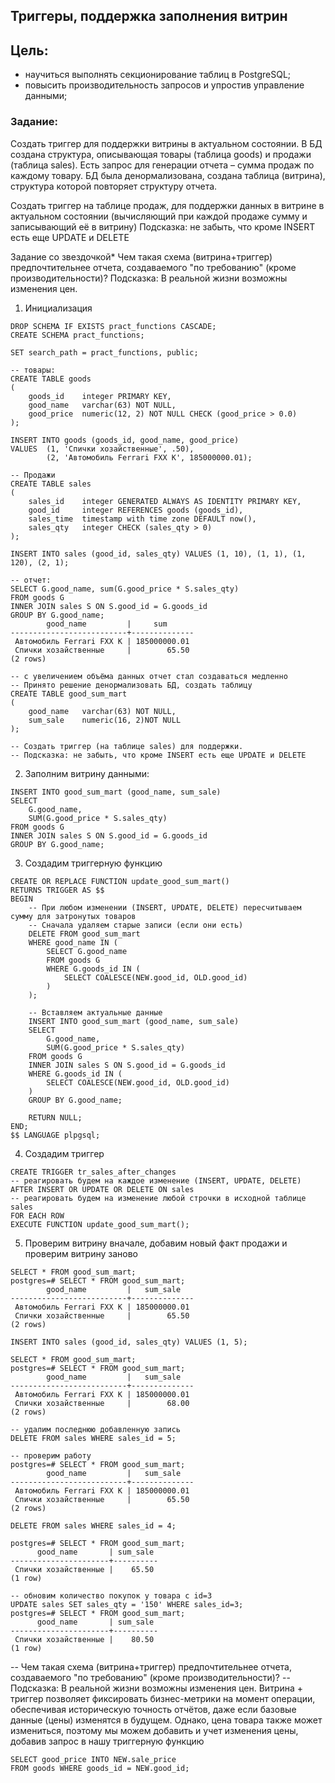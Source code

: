 ## Триггеры, поддержка заполнения витрин

## Цель:
- научиться выполнять секционирование таблиц в PostgreSQL;
- повысить производительность запросов и упростив управление данными;

### Задание:
Создать триггер для поддержки витрины в актуальном состоянии.
В БД создана структура, описывающая товары (таблица goods) и продажи (таблица sales).
Есть запрос для генерации отчета – сумма продаж по каждому товару.
БД была денормализована, создана таблица (витрина), структура которой повторяет структуру отчета.

Создать триггер на таблице продаж, для поддержки данных в витрине в актуальном состоянии (вычисляющий при каждой продаже сумму и записывающий её в витрину)
Подсказка: не забыть, что кроме INSERT есть еще UPDATE и DELETE

Задание со звездочкой*
Чем такая схема (витрина+триггер) предпочтительнее отчета, создаваемого "по требованию" (кроме производительности)?
Подсказка: В реальной жизни возможны изменения цен.


1. Инициализация
```postgresql
DROP SCHEMA IF EXISTS pract_functions CASCADE;
CREATE SCHEMA pract_functions;

SET search_path = pract_functions, public;

-- товары:
CREATE TABLE goods
(
    goods_id    integer PRIMARY KEY,
    good_name   varchar(63) NOT NULL,
    good_price  numeric(12, 2) NOT NULL CHECK (good_price > 0.0)
);

INSERT INTO goods (goods_id, good_name, good_price)
VALUES 	(1, 'Спички хозайственные', .50),
		(2, 'Автомобиль Ferrari FXX K', 185000000.01);

-- Продажи
CREATE TABLE sales
(
    sales_id    integer GENERATED ALWAYS AS IDENTITY PRIMARY KEY,
    good_id     integer REFERENCES goods (goods_id),
    sales_time  timestamp with time zone DEFAULT now(),
    sales_qty   integer CHECK (sales_qty > 0)
);

INSERT INTO sales (good_id, sales_qty) VALUES (1, 10), (1, 1), (1, 120), (2, 1);

-- отчет:
SELECT G.good_name, sum(G.good_price * S.sales_qty)
FROM goods G
INNER JOIN sales S ON S.good_id = G.goods_id
GROUP BY G.good_name;
        good_name         |     sum
--------------------------+--------------
 Автомобиль Ferrari FXX K | 185000000.01
 Спички хозайственные     |        65.50
(2 rows)

-- с увеличением объёма данных отчет стал создаваться медленно
-- Принято решение денормализовать БД, создать таблицу
CREATE TABLE good_sum_mart
(
	good_name   varchar(63) NOT NULL,
	sum_sale	numeric(16, 2)NOT NULL
);

-- Создать триггер (на таблице sales) для поддержки.
-- Подсказка: не забыть, что кроме INSERT есть еще UPDATE и DELETE
```

2. Заполним витрину данными:
```postgresql
INSERT INTO good_sum_mart (good_name, sum_sale)
SELECT 
    G.good_name,
    SUM(G.good_price * S.sales_qty)
FROM goods G
INNER JOIN sales S ON S.good_id = G.goods_id
GROUP BY G.good_name;
```

3. Создадим триггерную функцию
```postgresql
CREATE OR REPLACE FUNCTION update_good_sum_mart()
RETURNS TRIGGER AS $$
BEGIN
    -- При любом изменении (INSERT, UPDATE, DELETE) пересчитываем сумму для затронутых товаров
    -- Сначала удаляем старые записи (если они есть)
    DELETE FROM good_sum_mart
    WHERE good_name IN (
        SELECT G.good_name
        FROM goods G
        WHERE G.goods_id IN (
            SELECT COALESCE(NEW.good_id, OLD.good_id)
        )
    );

    -- Вставляем актуальные данные
    INSERT INTO good_sum_mart (good_name, sum_sale)
    SELECT 
        G.good_name,
        SUM(G.good_price * S.sales_qty)
    FROM goods G
    INNER JOIN sales S ON S.good_id = G.goods_id
    WHERE G.goods_id IN (
        SELECT COALESCE(NEW.good_id, OLD.good_id)
    )
    GROUP BY G.good_name;

    RETURN NULL;
END;
$$ LANGUAGE plpgsql;
```

4. Создадим триггер
```postgresql
CREATE TRIGGER tr_sales_after_changes
-- реагировать будем на каждое изменение (INSERT, UPDATE, DELETE)
AFTER INSERT OR UPDATE OR DELETE ON sales
-- реагировать будем на изменение любой строчки в исходной таблице sales
FOR EACH ROW
EXECUTE FUNCTION update_good_sum_mart();
```

5. Проверим витрину вначале, добавим новый факт продажи и проверим витрину заново
```postgresql
SELECT * FROM good_sum_mart;
postgres=# SELECT * FROM good_sum_mart;
        good_name         |   sum_sale
--------------------------+--------------
 Автомобиль Ferrari FXX K | 185000000.01
 Спички хозайственные     |        65.50
(2 rows)

INSERT INTO sales (good_id, sales_qty) VALUES (1, 5);

SELECT * FROM good_sum_mart;
postgres=# SELECT * FROM good_sum_mart;
        good_name         |   sum_sale
--------------------------+--------------
 Автомобиль Ferrari FXX K | 185000000.01
 Спички хозайственные     |        68.00
(2 rows)

-- удалим последнюю добавленную запись
DELETE FROM sales WHERE sales_id = 5;

-- проверим работу
postgres=# SELECT * FROM good_sum_mart;
        good_name         |   sum_sale
--------------------------+--------------
 Автомобиль Ferrari FXX K | 185000000.01
 Спички хозайственные     |        65.50
(2 rows)

DELETE FROM sales WHERE sales_id = 4;

postgres=# SELECT * FROM good_sum_mart;
      good_name       | sum_sale
----------------------+----------
 Спички хозайственные |    65.50
(1 row)

-- обновим количество покупок у товара с id=3
UPDATE sales SET sales_qty = '150' WHERE sales_id=3;
postgres=# SELECT * FROM good_sum_mart;
      good_name       | sum_sale
----------------------+----------
 Спички хозайственные |    80.50
(1 row)
```

-- Чем такая схема (витрина+триггер) предпочтительнее отчета, создаваемого "по требованию" (кроме производительности)?
-- Подсказка: В реальной жизни возможны изменения цен.
Витрина + триггер позволяет фиксировать бизнес-метрики на момент операции, обеспечивая историческую точность отчётов, даже если базовые данные (цены) изменятся в будущем.
Однако, цена товара также может измениться, поэтому мы можем добавить и учет изменения цены, добавив запрос в нашу триггерную функцию
```postgresql
SELECT good_price INTO NEW.sale_price
FROM goods WHERE goods_id = NEW.good_id;
```